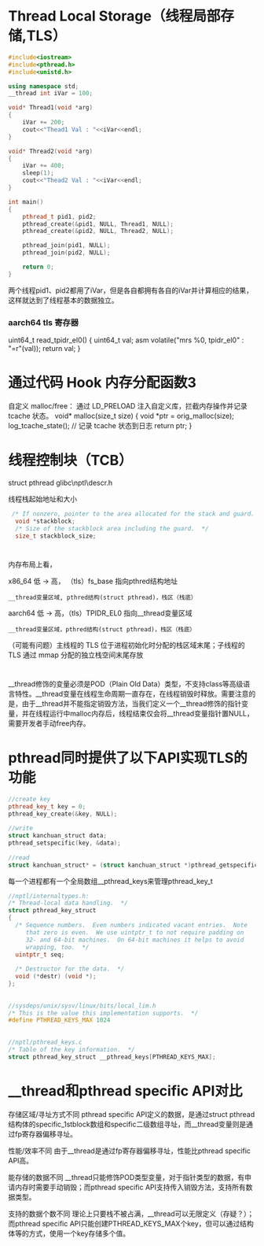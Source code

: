 # Thread Local Storage（线程局部存储,TLS）
```c++
#include<iostream>
#include<pthread.h>
#include<unistd.h>

using namespace std;
__thread int iVar = 100;

void* Thread1(void *arg)
{
    iVar += 200;
    cout<<"Thead1 Val : "<<iVar<<endl;
}

void* Thread2(void *arg)
{
    iVar += 400;
    sleep(1);
    cout<<"Thead2 Val : "<<iVar<<endl;
}

int main()
{
    pthread_t pid1, pid2;
    pthread_create(&pid1, NULL, Thread1, NULL);
    pthread_create(&pid2, NULL, Thread2, NULL);

    pthread_join(pid1, NULL);
    pthread_join(pid2, NULL);

    return 0;
}
```
两个线程pid1、pid2都用了iVar，但是各自都拥有各自的iVar并计算相应的结果，这样就达到了线程基本的数据独立。



### aarch64 tls 寄存器
uint64_t read_tpidr_el0() {
    uint64_t val;
    asm volatile("mrs %0, tpidr_el0" : "=r"(val));
    return val;
}



# 通过代码 Hook 内存分配函数‌‌3
‌自定义 malloc/free‌：
通过 LD_PRELOAD 注入自定义库，拦截内存操作并记录 tcache 状态。
void* malloc(size_t size) {
    void *ptr = orig_malloc(size);
    log_tcache_state();  // 记录 tcache 状态到日志
    return ptr;
}

# 线程控制块（TCB） 
struct pthread
glibc\nptl\descr.h

线程栈起始地址和大小
```c++
 /* If nonzero, pointer to the area allocated for the stack and guard. */
  void *stackblock;
  /* Size of the stackblock area including the guard.  */
  size_t stackblock_size;
```

#

内存布局上看，

x86_64 低 -> 高， （tls）fs_base 指向pthred结构地址
```
__thread变量区域, pthred结构(struct pthread)，栈区（栈底）
```

aarch64 低 -> 高，（tls）TPIDR_EL0 指向__thread变量区域
```
__thread变量区域，pthred结构(struct pthread)，栈区（栈底）
```

（可能有问题）主线程的 TLS 位于进程初始化时分配的栈区域末尾；子线程的 TLS 通过 mmap 分配的独立栈空间末尾存放‌

#
__thread修饰的变量必须是POD（Plain Old Data）类型，不支持class等高级语言特性。__thread变量在线程生命周期一直存在，在线程销毁时释放。需要注意的是，由于__thread并不能指定销毁方法，当我们定义一个__thread修饰的指针变量，并在线程运行中malloc内存后，线程结束仅会将__thread变量指针置NULL，需要开发者手动free内存。

# pthread同时提供了以下API实现TLS的功能
```c++
//create key
pthread_key_t key = 0;
pthread_key_create(&key, NULL); 
 
//write
struct kanchuan_struct data;
pthread_setspecific(key, &data);
 
//read
struct kanchuan_struct* = (struct kanchuan_struct *)pthread_getspecific(key)
```
每一个进程都有一个全局数组__pthread_keys来管理pthread_key_t
```c++
//nptl/internaltypes.h:
/* Thread-local data handling.  */
struct pthread_key_struct
{
  /* Sequence numbers.  Even numbers indicated vacant entries.  Note
     that zero is even.  We use uintptr_t to not require padding on
     32- and 64-bit machines.  On 64-bit machines it helps to avoid
     wrapping, too.  */
  uintptr_t seq;
 
  /* Destructor for the data.  */
  void (*destr) (void *);
};
 
 
//sysdeps/unix/sysv/linux/bits/local_lim.h
/* This is the value this implementation supports.  */
#define PTHREAD_KEYS_MAX 1024
 
 
//nptl/pthread_keys.c
/* Table of the key information.  */
struct pthread_key_struct __pthread_keys[PTHREAD_KEYS_MAX];
```

# __thread和pthread specific API对比

存储区域/寻址方式不同
pthread specific API定义的数据，是通过struct pthread结构体的specific_1stblock数组和specific二级数组寻址，而__thread变量则是通过fp寄存器偏移寻址。

性能/效率不同
由于__thread是通过fp寄存器偏移寻址，性能比pthread specific API高。

能存储的数据不同
__thread只能修饰POD类型变量，对于指针类型的数据，有申请内存时需要手动销毁；而pthread specific API支持传入销毁方法，支持所有数据类型。

支持的数据个数不同
理论上只要栈不被占满，__thread可以无限定义（存疑？）；而pthread specific API只能创建PTHREAD_KEYS_MAX个key，但可以通过结构体等的方式，使用一个key存储多个值。

